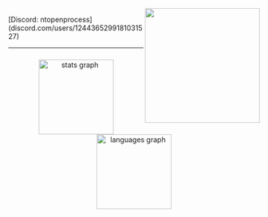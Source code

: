 <img align='right' src="**https://cdn.discordapp.com/attachments/1264658262536622203/1267001390618644500/83749737.jpg?ex=66a7327f&is=66a5e0ff&hm=8ecf64be1f2e9422d7c344dc2a7992cff97a468f478b3cd817afb2628da14003&**" width="230">
</em></p>
[Discord: ntopenprocess](discord.com/users/1244365299181031527)

---

###

<div align="center">
  <img src="https://github-readme-stats.vercel.app/api?username=NtReadVirtualMemory&hide_title=false&hide_rank=false&show_icons=true&include_all_commits=true&count_private=true&disable_animations=false&theme=dracula&locale=en&hide_border=false" height="150" alt="stats graph"  />
  <img src="https://github-readme-stats.vercel.app/api/top-langs?username=NtReadVirtualMemory&locale=en&hide_title=false&layout=compact&card_width=320&langs_count=5&theme=dracula&hide_border=false" height="150" alt="languages graph"  />
</div>

###
